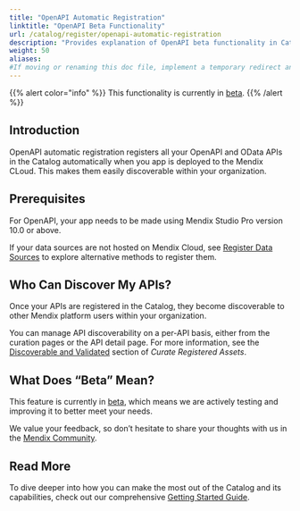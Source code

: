 ```yaml
---
title: "OpenAPI Automatic Registration"
linktitle: "OpenAPI Beta Functionality"
url: /catalog/register/openapi-automatic-registration
description: "Provides explanation of OpenAPI beta functionality in Catalog"
weight: 50
aliases:
#If moving or renaming this doc file, implement a temporary redirect and let the respective team know they should update the URL in the product. See Mapping to Products for more details. 
---
```


{{% alert color="info" %}}
This functionality is currently in [beta](/releasenotes/beta-features/).
{{% /alert %}}

## Introduction

OpenAPI automatic registration registers all your OpenAPI and OData APIs in the Catalog automatically when you app is deployed to the Mendix CLoud. This makes them easily discoverable within your organization.

## Prerequisites

For OpenAPI, your app needs to be made using Mendix Studio Pro version 10.0 or above.

If your data sources are not hosted on Mendix Cloud, see [Register Data Sources](/catalog/register/) to explore alternative methods to register them.

## Who Can Discover My APIs?

Once your APIs are registered in the Catalog, they become discoverable to other Mendix platform users within your organization.

You can manage API discoverability on a per-API basis, either from the curation pages or the API detail page. For more information, see the [Discoverable and Validated](/catalog/manage/curate/#discoverability) section of *Curate Registered Assets*.

## What Does “Beta” Mean?

This feature is currently in [beta](/releasenotes/beta-features/), which means we are actively testing and improving it to better meet your needs.

We value your feedback, so don’t hesitate to share your thoughts with us in the [Mendix Community](https://community.mendix.com/link/space/catalog).

## Read More

To dive deeper into how you can make the most out of the Catalog and its capabilities, check out our comprehensive [Getting Started Guide](/catalog/get-started/).
